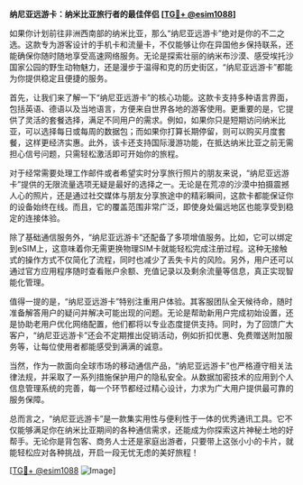 **纳尼亚远游卡：纳米比亚旅行者的最佳伴侣 [[TG💪+ @esim1088](https://t.me/s/esim1088)]**

如果你计划前往非洲西南部的纳米比亚，那么“纳尼亚远游卡”绝对是你的不二之选。这款专为游客设计的手机卡和流量卡，不仅能够让你在异国他乡保持联系，还能确保你随时随地享受高速网络服务。无论是探索壮丽的纳米布沙漠、感受埃托沙国家公园的野生动物魅力，还是漫步于温得和克的历史街区，“纳尼亚远游卡”都能为你提供稳定且便捷的服务。

首先，让我们来了解一下“纳尼亚远游卡”的核心功能。这款卡支持多种语言界面，包括英语、德语以及当地语言，方便来自世界各地的游客使用。更重要的是，它提供了灵活的套餐选择，满足不同用户的需求。例如，如果你只是短期访问纳米比亚，可以选择每日或每周的数据包；而如果你打算长期停留，则可以购买月度套餐，这样更经济实惠。此外，该卡还支持国际漫游功能，在抵达纳米比亚之前无需担心信号问题，只需轻松激活即可开始你的旅程。

对于经常需要处理工作邮件或者希望实时分享旅行照片的朋友来说，“纳尼亚远游卡”提供的无限流量选项无疑是最好的选择之一。无论是在荒凉的沙漠中拍摄震撼人心的照片，还是通过社交媒体与朋友分享旅途中的精彩瞬间，这款卡都能保证你的设备始终在线。而且，它的覆盖范围非常广泛，即使身处偏远地区也能享受到稳定的连接体验。

除了基础通信服务外，“纳尼亚远游卡”还配备了多项增值服务。比如，它可以绑定到eSIM上，这意味着你无需更换物理SIM卡就能轻松完成注册过程。这种无接触式的操作方式不仅简化了流程，同时也减少了丢失卡片的风险。另外，用户还可以通过官方应用程序随时查看账户余额、充值记录以及剩余流量等信息，真正实现智能化管理。

值得一提的是，“纳尼亚远游卡”特别注重用户体验。其客服团队全天候待命，随时准备解答用户的疑问并解决可能出现的问题。无论是帮助新用户完成初始设置，还是协助老用户优化网络配置，他们都将以专业态度提供支持。同时，为了回馈广大客户，“纳尼亚远游卡”还会不定期推出促销活动，例如折扣优惠、免费赠送附加服务等，让每位使用者都能感受到满满的诚意。

当然，作为一款面向全球市场的移动通信产品，“纳尼亚远游卡”也严格遵守相关法律法规，并采取了一系列措施保护用户的隐私安全。从数据加密技术的应用到个人信息管理系统的完善，每一个环节都经过精心设计，力求为广大用户提供最可靠的服务保障。

总而言之，“纳尼亚远游卡”是一款集实用性与便利性于一体的优秀通讯工具。它不仅能够满足你在纳米比亚期间的各种通信需求，还能成为你探索这片神秘土地的好帮手。无论你是背包客、商务人士还是家庭出游者，只要带上这张小小的卡片，就能轻松应对各种挑战，开启一段无忧无虑的美好旅程！

[[TG💪+ @esim1088](https://t.me/s/esim1088) ![Image](https://i.postimg.cc/4NQfJmqS/Snipaste-2025-05-13-00-14-12.png)]
